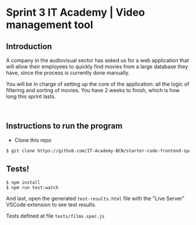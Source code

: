 # Sprint 3 IT Academy | Video management tool

## Introduction

A company in the audiovisual sector has asked us for a web application that will allow their employees to quickly find movies from a large database they have, since the process is currently done manually.

You will be in charge of setting up the core of the application: all the logic of filtering and sorting of movies. You have 2 weeks to finish, which is how long this sprint lasts.

<br>

## Instructions to run the program


 - Clone this repo
```bash
$ git clone https://github.com/IT-Academy-BCN/starter-code-frontend-sprint-3-movies
```


## Tests!

```shell
$ npm install
$ npm run test:watch
```

And last, open the generated `test-results.html` file with the "Live Server" VSCode extension to see test results.

Tests defined at file `tests/films.spec.js`


